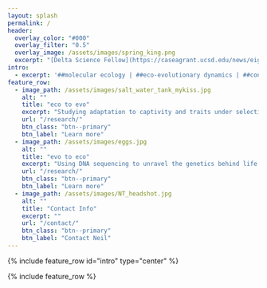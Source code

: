 ```yaml
---
layout: splash
permalink: /
header:
  overlay_color: "#000"
  overlay_filter: "0.5"
  overlay_image: /assets/images/spring_king.png
  excerpt: "[Delta Science Fellow](https://caseagrant.ucsd.edu/news/eight-early-career-scientists-awarded-2017-delta-science-fellowships)using genetics and eco-evolutionary studies to inform conservation and management "
intro:
  - excerpt: '##molecular ecology | ##eco-evolutionary dynamics | ##conservation genetics'
feature_row:
  - image_path: /assets/images/salt_water_tank_mykiss.jpg
    alt: ""
    title: "eco to evo"
    excerpt: "Studying adaptation to captivity and traits under selection"
    url: "/research/"
    btn_class: "btn--primary"
    btn_label: "Learn more"
  - image_path: /assets/images/eggs.jpg
    alt: ""
    title: "evo to eco"
    excerpt: "Using DNA sequencing to unravel the genetics behind life history variation"
    url: "/research/"
    btn_class: "btn--primary"
    btn_label: "Learn more"
  - image_path: /assets/images/NT_headshot.jpg
    alt: ""
    title: "Contact Info"
    excerpt: ""
    url: "/contact/"
    btn_class: "btn--primary"
    btn_label: "Contact Neil"
---
```


{% include feature_row id="intro" type="center" %}

{% include feature_row %}